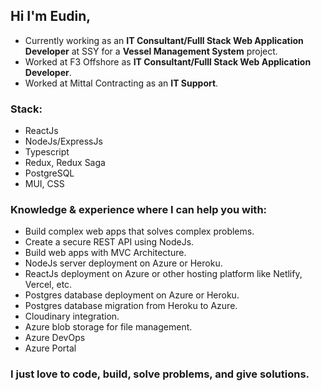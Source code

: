 ## Hi I'm Eudin,

- Currently working as an **IT Consultant/Fulll Stack Web Application Developer** at SSY for a **Vessel Management System** project. 
- Worked at F3 Offshore as **IT Consultant/Fulll Stack Web Application Developer**.
- Worked at Mittal Contracting as an **IT Support**.

### Stack:
- ReactJs
- NodeJs/ExpressJs
- Typescript
- Redux, Redux Saga
- PostgreSQL
- MUI, CSS

### Knowledge & experience where I can help you with:
- Build complex web apps that solves complex problems.
- Create a secure REST API using NodeJs.
- Build web apps with MVC Architecture.
- NodeJs server deployment on Azure or Heroku.
- ReactJs deployment on Azure or other hosting platform like Netlify, Vercel, etc.
- Postgres database deployment on Azure or Heroku.
- Postgres database migration from Heroku to Azure.
- Cloudinary integration.
- Azure blob storage for file management.
- Azure DevOps
- Azure Portal

### I just love to code, build, solve problems, and give solutions.






